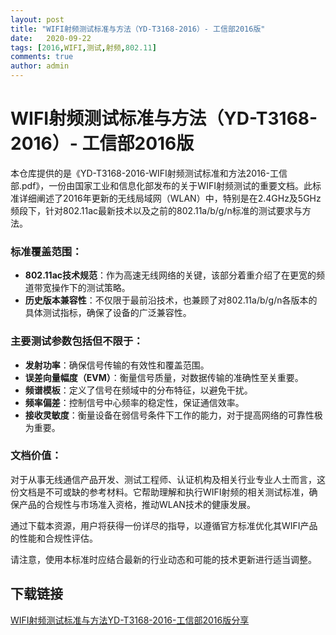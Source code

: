 ```yaml
---
layout: post
title: "WIFI射频测试标准与方法（YD-T3168-2016）- 工信部2016版"
date:   2020-09-22
tags: [2016,WIFI,测试,射频,802.11]
comments: true
author: admin
---
```

# WIFI射频测试标准与方法（YD-T3168-2016）- 工信部2016版

本仓库提供的是《YD-T3168-2016-WIFI射频测试标准和方法2016-工信部.pdf》，一份由国家工业和信息化部发布的关于WIFI射频测试的重要文档。此标准详细阐述了2016年更新的无线局域网（WLAN）中，特别是在2.4GHz及5GHz频段下，针对802.11ac最新技术以及之前的802.11a/b/g/n标准的测试要求与方法。

### 标准覆盖范围：
- **802.11ac技术规范**：作为高速无线网络的关键，该部分着重介绍了在更宽的频道带宽操作下的测试策略。
- **历史版本兼容性**：不仅限于最前沿技术，也兼顾了对802.11a/b/g/n各版本的具体测试指标，确保了设备的广泛兼容性。
  
### 主要测试参数包括但不限于：
- **发射功率**：确保信号传输的有效性和覆盖范围。
- **误差向量幅度（EVM）**：衡量信号质量，对数据传输的准确性至关重要。
- **频谱模板**：定义了信号在频域中的分布特征，以避免干扰。
- **频率偏差**：控制信号中心频率的稳定性，保证通信效率。
- **接收灵敏度**：衡量设备在弱信号条件下工作的能力，对于提高网络的可靠性极为重要。

### 文档价值：
对于从事无线通信产品开发、测试工程师、认证机构及相关行业专业人士而言，这份文档是不可或缺的参考材料。它帮助理解和执行WIFI射频的相关测试标准，确保产品的合规性与市场准入资格，推动WLAN技术的健康发展。

通过下载本资源，用户将获得一份详尽的指导，以遵循官方标准优化其WIFI产品的性能和合规性评估。

请注意，使用本标准时应结合最新的行业动态和可能的技术更新进行适当调整。

## 下载链接

[WIFI射频测试标准与方法YD-T3168-2016-工信部2016版分享](https://pan.quark.cn/s/187f34d80f93)